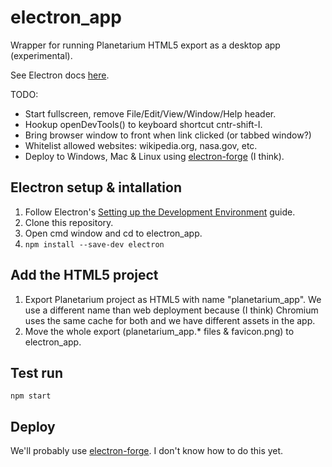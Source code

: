 # electron_app
Wrapper for running Planetarium HTML5 export as a desktop app (experimental).

See Electron docs [here](https://www.electronjs.org/docs).

TODO:
* Start fullscreen, remove File/Edit/View/Window/Help header.
* Hookup openDevTools() to keyboard shortcut cntr-shift-I.
* Bring browser window to front when link clicked (or tabbed window?)
* Whitelist allowed websites: wikipedia.org, nasa.gov, etc.
* Deploy to Windows, Mac & Linux using [electron-forge](https://www.electronjs.org/docs/tutorial/boilerplates-and-clis#electron-forge) (I think).

## Electron setup & intallation
1. Follow Electron's [Setting up the Development Environment](https://www.electronjs.org/docs) guide.
2. Clone this repository.
3. Open cmd window and cd to electron_app.
4. `npm install --save-dev electron`
## Add the HTML5 project
1. Export Planetarium project as HTML5 with name "planetarium_app". We use a different name than web deployment because (I think) Chromium uses the same cache for both and we have different assets in the app.
2. Move the whole export (planetarium_app.\* files & favicon.png) to electron_app.
## Test run
`npm start`
## Deploy
We'll probably use [electron-forge](https://www.electronjs.org/docs/tutorial/boilerplates-and-clis#electron-forge). I don't know how to do this yet. 
